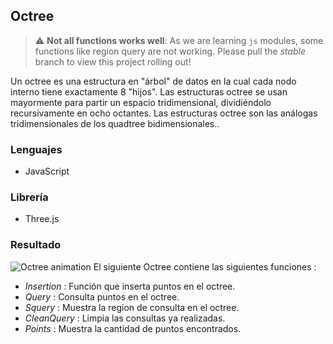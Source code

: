 ## Octree
> :warning: **Not all functions works well**: As we are learning `js` modules, some functions like region query are not working. Please pull the *stable* branch to view this project rolling out!

Un octree es una estructura en "árbol" de datos en la cual cada nodo interno tiene exactamente 8 "hijos". Las estructuras octree se usan mayormente para partir un espacio tridimensional, dividiéndolo recursivamente en ocho octantes. Las estructuras octree son las análogas tridimensionales de los quadtree bidimensionales..

### Lenguajes
- JavaScript

### Librería
- Three.js

### Resultado
![Octree animation](/Examen01/imgs/octree.gif)
El siguiente Octree contiene las siguientes funciones :
- *Insertion* : Función que inserta puntos en el octree.
- *Query* : Consulta puntos en el octree.
- *Squery* : Muestra la region de consulta en el octree.
- *CleanQuery* : Limpia las consultas ya realizadas.
- *Points* : Muestra la cantidad de puntos encontrados.
